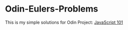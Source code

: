 # Odin-Eulers-Problems

This is my simple solutions for Odin Project: [JavaScript 101](http://www.theodinproject.com/web-development-101/javascript-basics)

